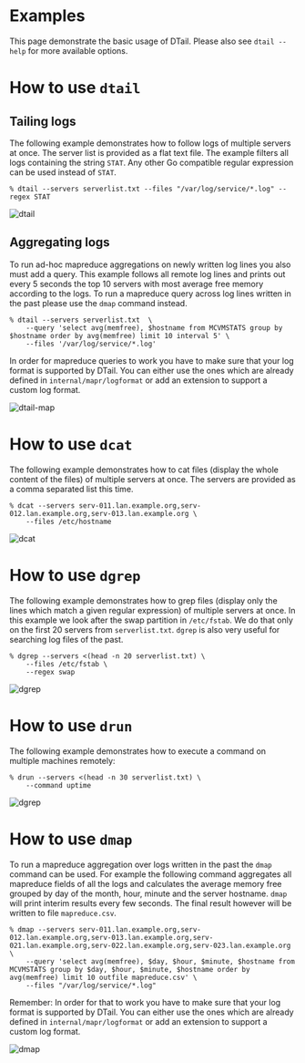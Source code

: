 Examples
========

This page demonstrate the basic usage of DTail. Please also see ``dtail --help`` for more available options.

# How to use ``dtail``

## Tailing logs

The following example demonstrates how to follow logs of multiple servers at once. The server list is provided as a flat text file. The example filters all logs containing the string ``STAT``. Any other Go compatible regular expression can be used instead of ``STAT``.

```shell
% dtail --servers serverlist.txt --files "/var/log/service/*.log" --regex STAT
```

![dtail](dtail.gif "Tail example")

## Aggregating logs

To run ad-hoc mapreduce aggregations on newly written log lines you also must add a query. This example follows all remote log lines and prints out every 5 seconds the top 10 servers with most average free memory according to the logs. To run a mapreduce query across log lines written in the past please use the ``dmap`` command instead.

```shell
% dtail --servers serverlist.txt  \
    --query 'select avg(memfree), $hostname from MCVMSTATS group by $hostname order by avg(memfree) limit 10 interval 5' \
    --files '/var/log/service/*.log'
```

In order for mapreduce queries to work you have to make sure that your log format is supported by DTail. You can either use the ones which are already defined in ``internal/mapr/logformat`` or add an extension to support a custom log format.

![dtail-map](dtail-map.gif "Tail mapreduce example")

# How to use ``dcat``

The following example demonstrates how to cat files (display the whole content of the files) of multiple servers at once. The servers are provided as a comma separated list this time.

```shell
% dcat --servers serv-011.lan.example.org,serv-012.lan.example.org,serv-013.lan.example.org \
    --files /etc/hostname
```

![dcat](dcat.gif "Cat example")

# How to use ``dgrep``

The following example demonstrates how to grep files (display only the lines which match a given regular expression) of multiple servers at once. In this example we look after the swap partition in ``/etc/fstab``. We do that only on the first 20 servers from ``serverlist.txt``. ``dgrep`` is also very useful for searching log files of the past.

```shell
% dgrep --servers <(head -n 20 serverlist.txt) \
    --files /etc/fstab \
    --regex swap
```

![dgrep](dgrep.gif "Grep example")

# How to use ``drun``

The following example demonstrates how to execute a command on multiple machines remotely:

```shell
% drun --servers <(head -n 30 serverlist.txt) \
    --command uptime
```

![dgrep](drun.gif "Run example")

# How to use ``dmap``

To run a mapreduce aggregation over logs written in the past the ``dmap`` command can be used. For example the following command aggregates all mapreduce fields of all the logs and calculates the average memory free grouped by day of the month, hour, minute and the server hostname. ``dmap`` will print interim results every few seconds. The final result however will be written to file ``mapreduce.csv``.

```shell
% dmap --servers serv-011.lan.example.org,serv-012.lan.example.org,serv-013.lan.example.org,serv-021.lan.example.org,serv-022.lan.example.org,serv-023.lan.example.org \
    --query 'select avg(memfree), $day, $hour, $minute, $hostname from MCVMSTATS group by $day, $hour, $minute, $hostname order by avg(memfree) limit 10 outfile mapreduce.csv' \
    --files "/var/log/service/*.log"
```

Remember: In order for that to work you have to make sure that your log format is supported by DTail. You can either use the ones which are already defined in ``internal/mapr/logformat`` or add an extension to support a custom log format.

![dmap](dmap.gif "DMap example")
